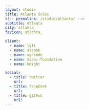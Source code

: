 ```yaml
---
layout: studio
title: Atlanta Sales
<!-- permalink: /studio/atlanta/ -->
subtitle: Atlanta
city: atlanta
favicon: atlanta_

client:
  - name: lyft
  - name: airbnb
  - name: wyncode
  - name: miami-foundation
  - name: knight

social:
  - title: twitter
    url: 
  - title: facebook
    url: 
  - title: github
    url: 
---
```


